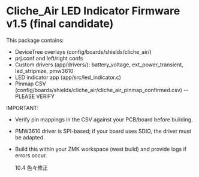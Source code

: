 # Cliche_Air LED Indicator Firmware v1.5 (final candidate)

This package contains:

- DeviceTree overlays (config/boards/shields/cliche_air/)
- prj.conf and left/right confs
- Custom drivers (app/drivers/): battery_voltage, ext_power_transient, led_stripnize, pmw3610
- LED indicator app (app/src/led_indicator.c)
- Pinmap CSV (config/boards/shields/cliche_air/cliche_air_pinmap_confirmed.csv) -- PLEASE VERIFY

IMPORTANT:

- Verify pin mappings in the CSV against your PCB/board before building.
- PMW3610 driver is SPI-based; if your board uses SDIO, the driver must be adapted.
- Build this within your ZMK workspace (west build) and provide logs if errors occur.

  10.4 色々修正
